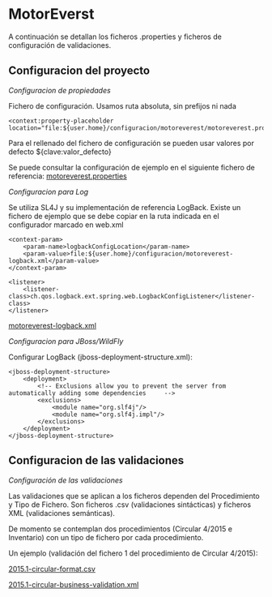 # MotorEverst

A continuación se detallan los ficheros .properties y ficheros de configuración de validaciones.

## Configuracion del proyecto

_Configuracion de propiedades_

Fichero de configuración. Usamos ruta absoluta, sin prefijos ni nada


    <context:property-placeholder location="file:${user.home}/configuracion/motoreverest/motoreverest.properties"/>

Para el rellenado del fichero de configuración se pueden usar valores por defecto ${clave:valor_defecto}

Se puede consultar la configuración de ejemplo en el siguiente fichero de referencia:
[motoreverest.properties](src/main/config/motoreverest.properties)

_Configuracion para Log_

Se utiliza SL4J y su implementación de referencia LogBack. Existe un fichero de ejemplo que se debe copiar en la ruta indicada en el configurador marcado en web.xml

    <context-param>
        <param-name>logbackConfigLocation</param-name>
        <param-value>file:${user.home}/configuracion/motoreverest-logback.xml</param-value>
    </context-param>

    <listener>
        <listener-class>ch.qos.logback.ext.spring.web.LogbackConfigListener</listener-class>
    </listener>

[motoreverest-logback.xml](src/main/config/motoreverest-logback.xml)

_Configuracion para JBoss/WildFly_

Configurar LogBack (jboss-deployment-structure.xml):

    <jboss-deployment-structure>
        <deployment>
            <!-- Exclusions allow you to prevent the server from automatically adding some dependencies     -->
            <exclusions>
                <module name="org.slf4j"/>
                <module name="org.slf4j.impl"/>
            </exclusions>
        </deployment>
    </jboss-deployment-structure>


## Configuracion de las validaciones

_Configuración de las validaciones_

Las validaciones que se aplican a los ficheros dependen del Procedimiento y Tipo de Fichero. Son ficheros .csv (validaciones sintácticas) y ficheros XML (validaciones semánticas).

De momento se contemplan dos procedimientos (Circular 4/2015 e Inventario) con un tipo de fichero por cada procedimiento.


Un ejemplo (validación del fichero 1 del procedimiento de Circular 4/2015):

[2015.1-circular-format.csv](/src/main/config/format/circular/2015.1-circular-format.csv)

[2015.1-circular-business-validation.xml](/src/main/config/business/2015.1-circular-business-validation.xml)
